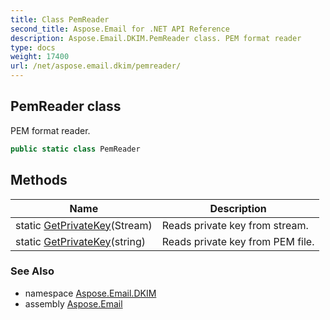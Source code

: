 ```yaml
---
title: Class PemReader
second_title: Aspose.Email for .NET API Reference
description: Aspose.Email.DKIM.PemReader class. PEM format reader
type: docs
weight: 17400
url: /net/aspose.email.dkim/pemreader/
---
```

## PemReader class

PEM format reader.

```csharp
public static class PemReader
```

## Methods

| Name | Description |
| --- | --- |
| static [GetPrivateKey](../../aspose.email.dkim/pemreader/getprivatekey/#getprivatekey)(Stream) | Reads private key from stream. |
| static [GetPrivateKey](../../aspose.email.dkim/pemreader/getprivatekey/#getprivatekey_1)(string) | Reads private key from PEM file. |

### See Also

* namespace [Aspose.Email.DKIM](../../aspose.email.dkim/)
* assembly [Aspose.Email](../../)


